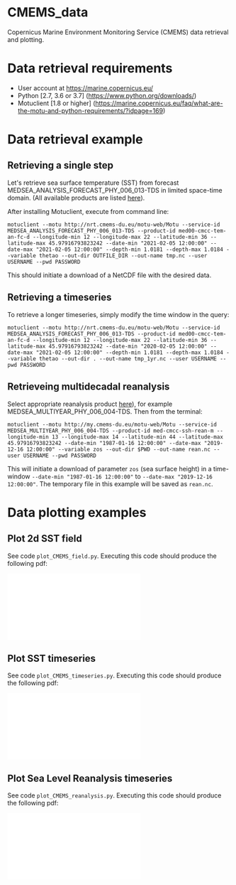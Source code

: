 # CMEMS_data

Copernicus Marine Environment Monitoring Service  (CMEMS) data retrieval and plotting.

# Data retrieval requirements

* User account at https://marine.copernicus.eu/
* Python [2.7, 3.6 or 3.7] (https://www.python.org/downloads/)
* Motuclient [1.8 or higher] (https://marine.copernicus.eu/faq/what-are-the-motu-and-python-requirements/?idpage=169)

# Data retrieval example

## Retrieving a single step
Let's retrieve sea surface temperature (SST) from forecast MEDSEA_ANALYSIS_FORECAST_PHY_006_013-TDS in limited space-time domain. (All available products are listed [here](https://resources.marine.copernicus.eu/?option=com_csw&task=results&pk_vid=bf878f3427bd2be11611821870684780)).

After installing Motuclient, execute from command line:

```motuclient --motu http://nrt.cmems-du.eu/motu-web/Motu --service-id MEDSEA_ANALYSIS_FORECAST_PHY_006_013-TDS --product-id med00-cmcc-tem-an-fc-d --longitude-min 12 --longitude-max 22 --latitude-min 36 --latitude-max 45.97916793823242 --date-min "2021-02-05 12:00:00" --date-max "2021-02-05 12:00:00" --depth-min 1.0181 --depth-max 1.0184 --variable thetao --out-dir OUTFILE_DIR --out-name tmp.nc --user USERNAME --pwd PASSWORD```

This should initiate a download of a NetCDF file with the desired data.

## Retrieving a timeseries

To retrieve a longer timeseries, simply modify the time window in the query:

```motuclient --motu http://nrt.cmems-du.eu/motu-web/Motu --service-id MEDSEA_ANALYSIS_FORECAST_PHY_006_013-TDS --product-id med00-cmcc-tem-an-fc-d --longitude-min 12 --longitude-max 22 --latitude-min 36 --latitude-max 45.97916793823242 --date-min "2020-02-05 12:00:00" --date-max "2021-02-05 12:00:00" --depth-min 1.0181 --depth-max 1.0184 --variable thetao --out-dir . --out-name tmp_1yr.nc --user USERNAME --pwd PASSWORD```

## Retrieveing multidecadal reanalysis

Select appropriate reanalysis product [here](https://resources.marine.copernicus.eu/?option=com_csw&task=results&pk_vid=bf878f3427bd2be11611821870684780)), for example MEDSEA_MULTIYEAR_PHY_006_004-TDS. Then from the terminal:

```motuclient --motu http://my.cmems-du.eu/motu-web/Motu --service-id MEDSEA_MULTIYEAR_PHY_006_004-TDS --product-id med-cmcc-ssh-rean-m --longitude-min 13 --longitude-max 14 --latitude-min 44 --latitude-max 45.97916793823242 --date-min "1987-01-16 12:00:00" --date-max "2019-12-16 12:00:00" --variable zos --out-dir $PWD --out-name rean.nc --user USERNAME --pwd PASSWORD```

This will initiate a download of parameter `zos` (sea surface height) in a time-window `--date-min "1987-01-16 12:00:00"` to `--date-max "2019-12-16 12:00:00"`. The temporary file in this example will be saved as `rean.nc`.

# Data plotting examples

## Plot 2d SST field

See code `plot_CMEMS_field.py`. Executing this code should produce the following pdf:

![CMEMS_SST_20210205_1200.pdf](CMEMS_SST_20210205_1200.pdf)

## Plot SST timeseries

See code `plot_CMEMS_timeseries.py`. Executing this code should produce the following pdf:

![CMEMS_SST_timeseries.pdf](CMEMS_SST_timeseries.pdf)

## Plot Sea Level Reanalysis timeseries

See code `plot_CMEMS_reanalysis.py`. Executing this code should produce the following pdf:

![CMEMS_SSH_reanalysis.pdf](CMEMS_SSH_reanalysis.pdf)